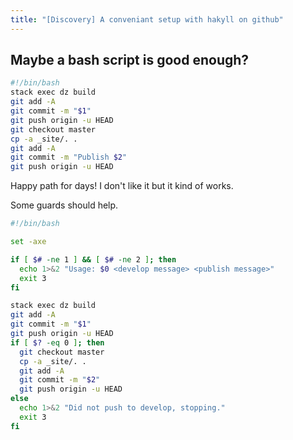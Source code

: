 ```yaml
---
title: "[Discovery] A conveniant setup with hakyll on github"
---
```


## Maybe a bash script is good enough?

```bash
#!/bin/bash
stack exec dz build
git add -A
git commit -m "$1"
git push origin -u HEAD
git checkout master
cp -a _site/. .
git add -A
git commit -m "Publish $2"
git push origin -u HEAD
```

Happy path for days! I don't like it but it kind of works.

Some guards should help.

```bash
#!/bin/bash

set -axe

if [ $# -ne 1 ] && [ $# -ne 2 ]; then
  echo 1>&2 "Usage: $0 <develop message> <publish message>"
  exit 3
fi

stack exec dz build
git add -A
git commit -m "$1"
git push origin -u HEAD
if [ $? -eq 0 ]; then
  git checkout master
  cp -a _site/. .
  git add -A
  git commit -m "$2"
  git push origin -u HEAD
else
  echo 1>&2 "Did not push to develop, stopping."
  exit 3
fi
```